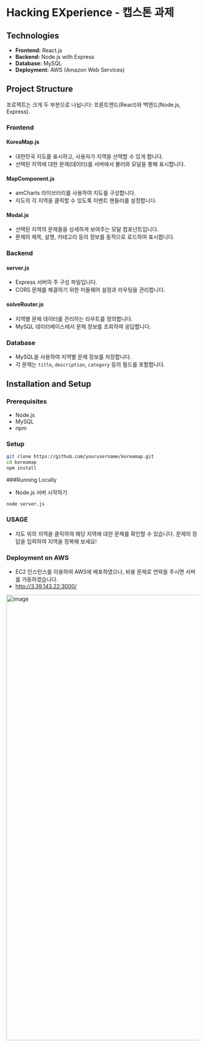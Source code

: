 # Hacking EXperience - 캡스톤 과제

## Technologies

- **Frontend:** React.js
- **Backend:** Node.js with Express
- **Database:** MySQL
- **Deployment:** AWS (Amazon Web Services)

## Project Structure

프로젝트는 크게 두 부분으로 나뉩니다: 프론트엔드(React)와 백엔드(Node.js, Express).

### Frontend

#### KoreaMap.js
- 대한민국 지도를 표시하고, 사용자가 지역을 선택할 수 있게 합니다.
- 선택된 지역에 대한 문제(데이터)를 서버에서 불러와 모달을 통해 표시합니다.

#### MapComponent.js
- amCharts 라이브러리를 사용하여 지도를 구성합니다.
- 지도의 각 지역을 클릭할 수 있도록 이벤트 핸들러를 설정합니다.

#### Modal.js
- 선택된 지역의 문제들을 상세하게 보여주는 모달 컴포넌트입니다.
- 문제의 제목, 설명, 카테고리 등의 정보를 동적으로 로드하여 표시합니다.

### Backend

#### server.js
- Express 서버의 주 구성 파일입니다.
- CORS 문제를 해결하기 위한 미들웨어 설정과 라우팅을 관리합니다.

#### solveRouter.js
- 지역별 문제 데이터를 관리하는 라우트를 정의합니다.
- MySQL 데이터베이스에서 문제 정보를 조회하여 응답합니다.

### Database

- MySQL을 사용하여 지역별 문제 정보를 저장합니다.
- 각 문제는 `title`, `description`, `category` 등의 필드를 포함합니다.

## Installation and Setup

### Prerequisites
- Node.js
- MySQL
- npm

### Setup

```bash
git clone https://github.com/yourusername/koreamap.git
cd koreamap
npm install
```

###Running Locally
- Node.js 서버 시작하기
```bash
node server.js
```

### USAGE
- 지도 위의 지역을 클릭하여 해당 지역에 대한 문제를 확인할 수 있습니다. 문제의 정답을 입력하여 지역을 정복해 보세요!

### Deployment on AWS
- EC2 인스턴스를 이용하여 AWS에 배포하였으나, 비용 문제로 연락을 주시면 서버를 가동하겠습니다.
- http://3.39.143.22:3000/
<img width="1163" alt="image" src="https://github.com/Mirr2/HEx/assets/130574746/28305101-b69d-4992-b407-ba3f186367da">

